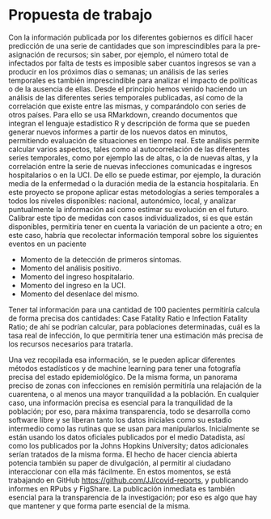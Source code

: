 # Propuesta de trabajo

Con la información publicada por los diferentes gobiernos es difícil hacer predicción de una serie de cantidades que son imprescindibles para la pre-asignación de recursos; sin saber, por ejemplo, el número total de infectados por falta de tests es imposible saber cuantos ingresos se van a producir en los próximos días o semanas; un análisis de las series temporales es también imprescindible para analizar el impacto de políticas o de la ausencia de ellas. Desde el principio hemos venido haciendo un análisis de las diferentes series temporales publicadas, así como de la correlación que existe entre las mismas, y comparándolo con series de otros países. Para ello se usa RMarkdown, creando documentos que integran el lenguaje estadístico R y descripción de forma que se pueden generar nuevos informes a partir de los nuevos datos en minutos, permitiendo evaluación de situaciones en tiempo real.
Este análisis permite calcular varios aspectos, tales como al autocorrelación de las diferentes series temporales, como por ejemplo las de altas, o la de nuevas altas, y la correlación entre la serie de nuevas infecciones comunicadas e ingresos hospitalarios o en la UCI. De ello se puede estimar, por ejemplo, la duración media de la enfermedad o la duración media de la estancia hospitalaria.
En este proyecto se propone aplicar estas metodologías a series temporales a todos los niveles disponibles: nacional, autonómico, local, y analizar puntualmente la información así como estimar su evolución en el futuro.
Calibrar este tipo de medidas con casos individualizados, si es que están disponibles, permitiría tener en cuenta la variación de un paciente a otro; en este caso, habría que recolectar información temporal sobre los siguientes eventos en un paciente
* Momento de la detección de primeros síntomas.
* Momento del análisis positivo.
* Momento del ingreso hospitalario.
* Momento del ingreso en la UCI.
* Momento del desenlace del mismo.

Tener tal información para una cantidad de 100 pacientes permitiría calcula de forma precisa dos cantidades: Case Fatality Ratio e Infection Fatality Ratio; de ahí se podrían calcular, para poblaciones determinadas, cuál es la tasa real de infección, lo que permitiría tener una estimación más precisa de los recursos necesarios para tratarla.

Una vez recopilada esa información, se le pueden aplicar diferentes métodos estadísticos y de machine learning para tener una fotografía precisa del estado epidemiológico. De la misma forma, un panorama preciso de zonas con infecciones en remisión permitiría una relajación de la cuarentena, o al menos una mayor tranquilidad a la población. En cualquier caso, una información precisa es esencial para la tranquilidad de la población; por eso, para máxima transparencia, todo se desarrolla como software libre y se liberan tanto los datos iniciales como su estadio intermedio como las rutinas que se usan para manipularlos. 
Inicialmente se están usando los datos oficiales publicados por el medio Datadista, así como los publicados por la Johns Hopkins University; datos adicionales serían tratados de la misma forma. El hecho de hacer ciencia abierta potencia también su paper de divulgación, al permitir al ciudadano interaccionar con ella más fácilmente.
En estos momentos, se está trabajando en GitHub https://github.com/JJ/covid-reports, y publicando informes en RPubs y FigShare. La publicación inmediata es también esencial para la transparencia de la investigación; por eso es algo que hay que mantener y que forma parte esencial de la misma.
